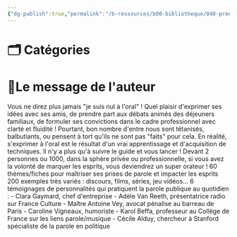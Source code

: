 ```yaml
---
{"dg-publish":true,"permalink":"/b-ressources/b00-bibliotheque/040-prendre-la-parole-pour-marquer-les-esprits-adrien-rivierre/","title":"Prendre la parole pour marquer les esprits","tags":["📓Book"],"noteIcon":""}
---
```



# 🗂 Catégories 


# 📍Le message de l'auteur
Vous ne direz plus jamais "je suis nul à l'oral" ! Quel plaisir d'exprimer ses idées avec ses amis, de prendre part aux débats animés des déjeuners familiaux, de formuler ses convictions dans le cadre professionnel avec clarté et fluidité ! Pourtant, bon nombre d'entre nous sont tétanisés, balbutiants, ou pensent à tort qu'ils ne sont pas "faits" pour cela. En réalité, s'exprimer à l'oral est le résultat d'un vrai apprentissage et d'acquisition de techniques. Il n'y a plus qu'à suivre le guide et vous lancer ! Devant 2 personnes ou 1000, dans la sphère privée ou professionnelle, si vous avez la volonté de marquer les esprits, vous deviendrez un super orateur ! 60 thèmes/fiches pour maîtriser ses prises de parole et impacter les esprits 200 exemples très variés : discours, films, séries, jeu vidéos... 6 témoignages de personnalités qui pratiquent la parole publique au quotidien : - Clara Gaymard, chef d'entreprise - Adèle Van Reeth, présentatrice radio sur France Culture - Maître Antoine Vey, avocat pénalise au barreau de Paris - Caroline Vigneaux, humoriste - Karol Beffa, professeur au Collège de France sur les liens parole/musique - Cécile Alduy, chercheur à Stanford spécialiste de la parole en politique